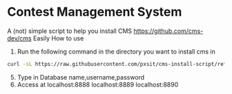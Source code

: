 Contest Management System
=========================

A (not) simple script to help you install CMS https://github.com/cms-dev/cms Easily
How to use
1. Run the following command in the directory you want to install cms in
```bash
curl -sL https://raw.githubusercontent.com/pxsit/cms-install-script/refs/heads/main/cms-install.sh | bash
```
5. Type in Database name,username,password
6. Access at localhost:8888 localhost:8889 localhost:8890
